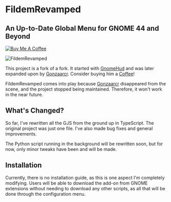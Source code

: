 # FildemRevamped

## An Up-to-Date Global Menu for GNOME 44 and Beyond

[![Buy Me A Coffee](https://img.shields.io/badge/buy%20me%20a%20coffee-donate-yellow.svg)](https://buymeacoffee.com/gonza)

![FildemRevamped](https://github.com/GrzegorzManiak/FildemRevamped/assets/83783716/33b4aeba-4f46-4e2c-bbc0-8c022a13238f)

This project is a fork of a fork. It started with [GnomeHud](https://github.com/hardpixel/gnome-hud) and was later expanded upon by [Gonzaarcr](https://github.com/gonzaarcr). Consider buying him a [Coffee](https://buymeacoffee.com/gonza)!

FildemRevamped comes into play because [Gonzaarcr](https://github.com/gonzaarcr) disappeared from the scene, and the project stopped being maintained. Therefore, it won't work in the near future.

## What's Changed?

So far, I've rewritten all the GJS from the ground up in TypeScript. The original project was just one file. I've also made bug fixes and general improvements.

The Python script running in the background will be rewritten soon, but for now, only minor tweaks have been and will be made.

## Installation

Currently, there is no installation guide, as this is one aspect I'm completely modifying. Users will be able to download the add-on from GNOME extensions without needing to download any other scripts, as all that will be done through the configuration menu.
